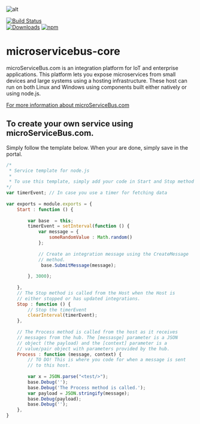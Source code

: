 ![alt](https://blogical.blob.core.windows.net/microservicebus/Logosmall.png)	

[![Build Status](https://travis-ci.org/axians/microservicebus-core.svg?branch=dev)](https://travis-ci.org/axians/microservicebus-core)	
[![Downloads](https://img.shields.io/npm/dm/node-mbus.svg)](https://www.npmjs.com/package/microservicebus-core)	
[![npm](https://img.shields.io/npm/v/microservicebus-core.svg)](https://www.npmjs.com/package/microservicebus-core)	


# microservicebus-core	
microServiceBus.com is an integration platform for IoT and enterprise applications. This platform lets you expose microservices from small devices and large systems using a hosting infrastructure. These host can run on both Linux and Windows using components built either natively or using node.js.	

[For more information about microServiceBus.com](https://microservicebus.com)	

## To create your own service using microServiceBus.com.	
Simply follow the template below. When your are done, simply save in the portal.	

```javascript	
/* 	
 * Service template for node.js	
 * 	
 * To use this template, simply add your code in Start and Stop method	
*/	
var timerEvent; // In case you use a timer for fetching data	
 	
var exports = module.exports = {	
    Start : function () {	
     	
        var base  = this;	
        timerEvent = setInterval(function () {	
            var message = {	
                someRandomValue : Math.random() 	
            };	
                	
            // Create an integration message using the CreateMessage 	
            // method.	
             base.SubmitMessage(message);  	
             	
        }, 3000);    	
        	
    },	
    // The Stop method is called from the Host when the Host is 	
    // either stopped or has updated integrations. 	
    Stop : function () {	
        // Stop the timerEvent	
        clearInterval(timerEvent);	
    },    	
    	
    // The Process method is called from the host as it receives 	
    // messages from the hub. The [messasge] parameter is a JSON 	
    // object (the payload) and the [context] parameter is a 	
    // value/pair object with parameters provided by the hub.	
    Process : function (message, context) {	
        // TO DO! This is where you code for when a message is sent	
        // to this host.	
        	
        var x = JSON.parse("<test/>");	
        base.Debug('');	
        base.Debug('The Process method is called.');	
        var payload = JSON.stringify(message);	
        base.Debug(payload);	
        base.Debug('');	
    },  	
}	
```